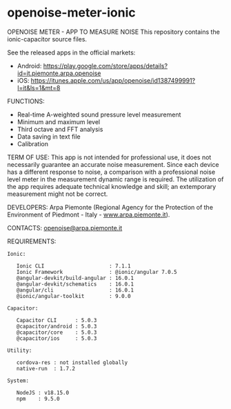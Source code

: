 # openoise-meter-ionic
OPENOISE METER - APP TO MEASURE NOISE
This repository contains the ionic-capacitor source files. 

See the released apps in the official markets:
- Android: https://play.google.com/store/apps/details?id=it.piemonte.arpa.openoise
- iOS: https://itunes.apple.com/us/app/openoise/id1387499991?l=it&ls=1&mt=8
    
    
FUNCTIONS:
 - Real-time A-weighted sound pressure level measurement
 - Minimum and maximum level
 - Third octave and FFT analysis
 - Data saving in text file
 - Calibration


TERM OF  USE: 
This app is not intended for professional use, it does not necessarily guarantee an accurate noise measurement.
Since each device has a different response to noise, a comparison with a professional noise level meter in the measurement dynamic range is required.
The utilization of the app requires adequate technical knowledge and skill; an extemporary measurement might not be correct.


DEVELOPERS: 
Arpa Piemonte (Regional Agency for the Protection of the Environment of Piedmont - Italy - www.arpa.piemonte.it).


CONTACTS: 
openoise@arpa.piemonte.it


REQUIREMENTS:
```
Ionic:

   Ionic CLI                     : 7.1.1 
   Ionic Framework               : @ionic/angular 7.0.5
   @angular-devkit/build-angular : 16.0.1
   @angular-devkit/schematics    : 16.0.1
   @angular/cli                  : 16.0.1
   @ionic/angular-toolkit        : 9.0.0

Capacitor:

   Capacitor CLI      : 5.0.3
   @capacitor/android : 5.0.3
   @capacitor/core    : 5.0.3
   @capacitor/ios     : 5.0.3

Utility:

   cordova-res : not installed globally
   native-run  : 1.7.2

System:

   NodeJS : v18.15.0 
   npm    : 9.5.0
```